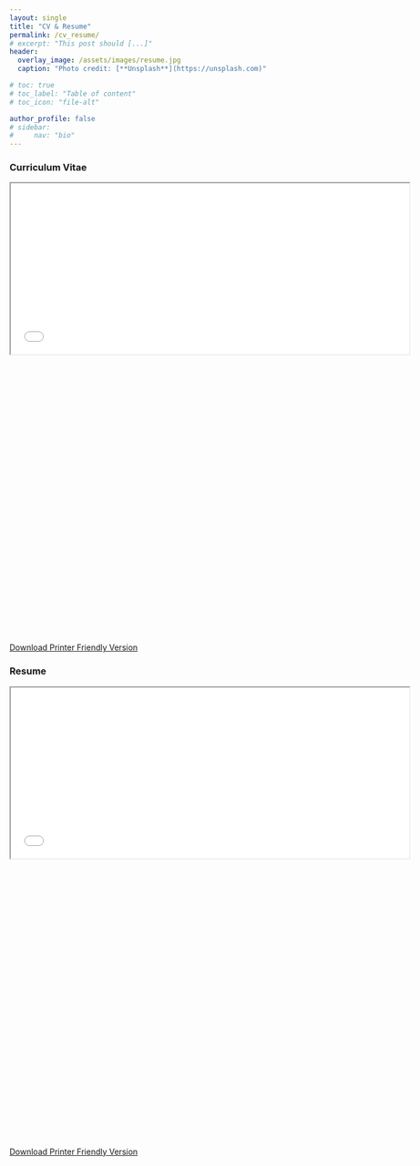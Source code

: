 ```yaml
---
layout: single
title: "CV & Resume"
permalink: /cv_resume/
# excerpt: "This post should [...]"
header:
  overlay_image: /assets/images/resume.jpg
  caption: "Photo credit: [**Unsplash**](https://unsplash.com)"

# toc: true
# toc_label: "Table of content"
# toc_icon: "file-alt"

author_profile: false
# sidebar:
#     nav: "bio"
---
```


### Curriculum Vitae

<iframe src="{{site.baseurl}}/assets/docs/cv_cosmiclatte.pdf#toolbar=0" width="700px" height="300px"></iframe>

<a href="{{site.baseurl}}/assets/docs/cv_white.pdf">
    <svg class="fas fa-print" aria-hidden="true" viewBox="0 0 10 10">
    </svg> Download Printer Friendly Version
</a>

### Resume

<iframe src="{{site.baseurl}}/assets/docs/resume_cosmiclatte.pdf#toolbar=0" width="700px" height="300px"></iframe>

<a href="{{site.baseurl}}/assets/docs/resume_white.pdf">
    <svg class="fas fa-print" aria-hidden="true" viewBox="0 0 10 10">
    </svg> Download Printer Friendly Version
</a>

<!-- <embed src="/assets/docs/cv_antique_white.pdf#toolbar=0" type="application/pdf" width="50%" height="50%"> -->
